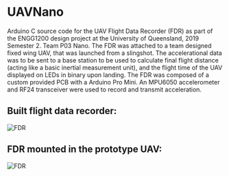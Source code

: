 # UAVNano

Arduino C source code for the UAV Flight Data Recorder (FDR) as part of the ENGG1200 design project at the University of Queensland, 2019 Semester 2. Team P03 Nano. The FDR was attached to a team designed fixed wing UAV, that was launched from a slingshot. The accelerational data was to be sent to a base station to be used to calculate final flight distance (acting like a basic inertial measurement unit), and the flight time of the UAV displayed on LEDs in binary upon landing. The FDR was composed of a custom provided PCB with a Arduino Pro Mini. An MPU6050 accelerometer and RF24 transceiver were used to record and transmit acceleration.

## Built flight data recorder:
![FDR](https://raw.githubusercontent.com/Gabrblal/Nano/master/Wiki/FDR.jpg)

## FDR mounted in the prototype UAV:
![FDR](https://raw.githubusercontent.com/Gabrblal/Nano/master/Wiki/MOunted.jpg)
